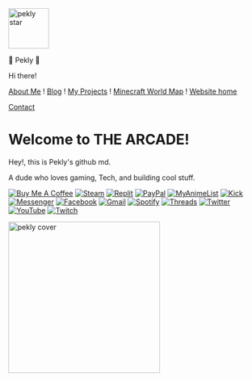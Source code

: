 <img src="https://pekly.neocities.org/profileimage.jpg" alt="pekly star" width="80"/>

🌟 Pekly 🌟

Hi there!

[About Me](https://pekly.neocities.org/about-me) ! [Blog](https://pekly.neocities.org/blog) ! [My Projects](https://pekly.neocities.org/projects) ! [Minecraft World Map](https://pekly.neocities.org/world-map) ! [Website home](https://pekly.neocities.org)

[Contact](mailto:oodhuu57@gmail.com)

Welcome to THE ARCADE!
========================

Hey!, this is Pekly's github md.

A dude who loves gaming, Tech, and building cool stuff.

[![Buy Me A Coffee](https://img.shields.io/badge/Buy%20Me%20a%20Coffee-ffdd00?&logo=buy-me-a-coffee&logoColor=black)](https://buymeacoffee.com/pekly) [![Steam](https://img.shields.io/badge/Steam-%23000000.svg?logo=steam&logoColor=white)](https://steamcommunity.com/id/peklyxd/) [![Replit](https://img.shields.io/badge/Replit-F26207?logo=replit&logoColor=fff)](https://replit.com/@pekly) [![PayPal](https://img.shields.io/badge/PayPal-003087?logo=paypal&logoColor=fff)](https://paypal.me/pekly) [![MyAnimeList](https://img.shields.io/badge/MyAnimeList-2E51A2?logo=myanimelist&logoColor=fff)](https://myanimelist.net/profile/pekly) [![Kick](https://img.shields.io/badge/Kick-53FC19?logo=kick&logoColor=000)](https://kick.com/pekly) [![Messenger](https://img.shields.io/badge/Messenger-00B2FF?logo=messenger&logoColor=white)](https://m.me/pekurii) [![Facebook](https://img.shields.io/badge/Facebook-%231877F2.svg?logo=Facebook&logoColor=white)](https://fb.me/peklyis) [![Gmail](https://img.shields.io/badge/Gmail-D14836?logo=gmail&logoColor=white)](mailto:oodhuu57@gmail.com) [![Spotify](https://img.shields.io/badge/Spotify-1ED760?logo=spotify&logoColor=white)](https://open.spotify.com/user/31znb6uthgi4lmbmrdmshhticawy) [![Threads](https://img.shields.io/badge/Threads-000000?logo=Threads&logoColor=white)](https://www.threads.net/@peklyis) [![Twitter](https://img.shields.io/badge/Twitter-%23000000.svg?logo=X&logoColor=white)](https://x.com/pekurri) [![YouTube](https://img.shields.io/badge/YouTube-%23FF0000.svg?logo=YouTube&logoColor=white)](https://www.youtube.com/@pekurri) [![Twitch](https://img.shields.io/badge/Twitch-%239146FF.svg?logo=Twitch&logoColor=white)](https://www.twitch.tv/peklyxd)


<img src="https://pekly.neocities.org/myserver.jpg" alt="pekly cover" width="300"/>
